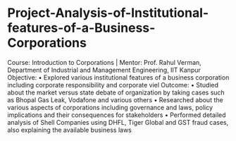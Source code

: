 # Project-Analysis-of-Institutional-features-of-a-Business-Corporations
Course: Introduction to Corporations | Mentor: Prof. Rahul Verman, Department of Industrial and Management Engineering, IIT Kanpur 
Objective: 
• Explored various institutional features of a business corporation including corporate responsibility and corporate viel
Outcome: 
• Studied about the market versus state debate of organization by taking cases such as Bhopal Gas Leak, Vodafone and various others
• Researched about the various aspects of corporations including governance and laws, policy implications and their consequences for stakeholders
• Performed detailed analysis of Shell Companies using DHFL, Tiger Global and GST fraud cases, also explaining the available business laws
